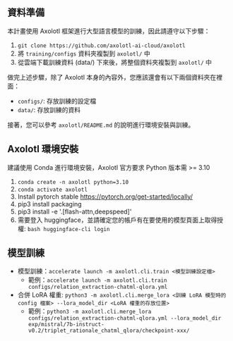 ## 資料準備

本計畫使用 Axolotl 框架進行大型語言模型的訓練，因此請遵守以下步驟：

1. `git clone https://github.com/axolotl-ai-cloud/axolotl`
2. 將 `training/configs` 資料夾複製到 `axolotl/` 中
3. 從雲端下載訓練資料 (data/) 下來後，將整個資料夾複製到 `axolotl/` 中

做完上述步驟，除了 Axolotl 本身的內容外，您應該還會有以下兩個資料夾在裡面：

- `configs/`: 存放訓練的設定檔
- `data/`: 存放訓練的資料

接著，您可以參考 `axolotl/README.md` 的說明進行環境安裝與訓練。

## Axolotl 環境安裝

建議使用 Conda 進行環境安裝，Axolotl 官方要求 Python 版本需 >= 3.10

1. `conda create -n axolotl python=3.10`
2. `conda activate axolotl`
3. Install pytorch stable https://pytorch.org/get-started/locally/
4. pip3 install packaging
5. pip3 install -e '.[flash-attn,deepspeed]'
6. 需要登入 huggingface，並請確定您的帳戶有在要使用的模型頁面上取得授權: `bash huggingface-cli login`

## 模型訓練

- 模型訓練：`accelerate launch -m axolotl.cli.train <模型訓練設定檔>`
  - 範例：`accelerate launch -m axolotl.cli.train configs/relation_extraction-chatml-qlora.yml`
- 合併 LoRA 權重: `python3 -m axolotl.cli.merge_lora <訓練 LoRA 模型時的 config 檔案> --lora_model_dir <LoRA 權重的存放位置>`
  - 範例：`python3 -m axolotl.cli.merge_lora configs/relation_extraction-chatml-qlora.yml --lora_model_dir exp/mistral/7b-instruct-v0.2/triplet_rationale_chatml_qlora/checkpoint-xxx/`
